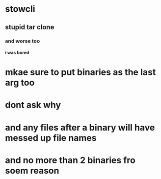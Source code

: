 # stowcli

## stupid tar clone

### and worse too

#### i was bored

# mkae sure to put binaries as the last arg too
# dont ask why
# and any files after a binary will have messed up file names
# and no more than 2 binaries fro soem reason
